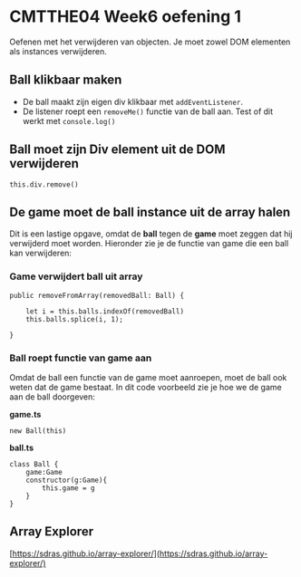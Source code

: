 # CMTTHE04 Week6 oefening 1

Oefenen met het verwijderen van objecten. Je moet zowel DOM elementen als instances verwijderen.

## Ball klikbaar maken

 - De ball maakt zijn eigen div klikbaar met `addEventListener`. 
 - De listener roept een `removeMe()` functie van de ball aan. Test of dit werkt met `console.log()`


## Ball moet zijn Div element uit de DOM verwijderen

```
this.div.remove()
```

## De game moet de ball instance uit de array halen

Dit is een lastige opgave, omdat de **ball** tegen de **game** moet zeggen dat hij verwijderd moet worden. Hieronder zie je de functie van game die een ball kan verwijderen:

### Game verwijdert ball uit array

```
public removeFromArray(removedBall: Ball) {

    let i = this.balls.indexOf(removedBall)
    this.balls.splice(i, 1);

}
```

### Ball roept functie van game aan

Omdat de ball een functie van de game moet aanroepen, moet de ball ook weten dat de game bestaat. In dit code voorbeeld zie je hoe we de game aan de ball doorgeven:

**game.ts**
```
new Ball(this)
```

**ball.ts**
```
class Ball {
    game:Game
    constructor(g:Game){
        this.game = g
    }
}
```

## Array Explorer

[https://sdras.github.io/array-explorer/](https://sdras.github.io/array-explorer/)
